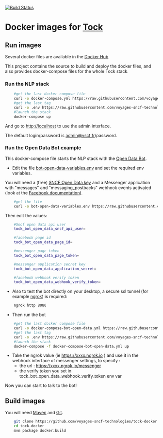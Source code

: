 [![Build Status](https://travis-ci.org/voyages-sncf-technologies/tock-docker.png)](https://travis-ci.org/voyages-sncf-technologies/tock-docker)

# Docker images for [Tock](https://github.com/voyages-sncf-technologies/tock)

## Run images

Several docker files are available in the [Docker Hub](https://hub.docker.com/r/tock/).

This project contains the source to build and deploy the docker files, and also provides docker-compose files for the whole Tock stack.

### Run the NLP stack

```sh 
    #get the last docker-compose file
    curl -o docker-compose.yml https://raw.githubusercontent.com/voyages-sncf-technologies/tock-docker/master/docker-compose.yml
    #get the last tag
    curl -o .env https://raw.githubusercontent.com/voyages-sncf-technologies/tock-docker/master/.env
    #launch the stack
    docker-compose up
``` 

And go to [http://localhost](http://localhost) to use the admin interface.

The default login/password is admin@vsct.fr/password.

### Run the Open Data Bot example

This docker-compose file starts the NLP stack with the [Open Data Bot](https://github.com/voyages-sncf-technologies/tock-bot-open-data). 

* Edit the file [bot-open-data-variables.env](https://github.com/voyages-sncf-technologies/tock-docker/blob/master/bot-open-data-variables.env) and set the required env variables.
 
You will need a (free) [SNCF Open Data key](https://data.sncf.com/) and a Messenger application with "messages" and "messaging_postbacks" webhook events activated (look at the [Facebook documentation](https://developers.facebook.com/docs/messenger-platform/guides/quick-start)). 

```sh 
    #get the file
    curl -o bot-open-data-variables.env https://raw.githubusercontent.com/voyages-sncf-technologies/tock-docker/master/bot-open-data-variables.env
``` 

Then edit the values:


```sh 
    #Sncf open data api user
    tock_bot_open_data_sncf_api_user=

    #facebook page id
    tock_bot_open_data_page_id=

    #messenger page token
    tock_bot_open_data_page_token=

    #messenger application secret key
    tock_bot_open_data_application_secret=

    #facebook webhook verify token
    tock_bot_open_data_webhook_verify_token=
``` 

* Also to test the bot directly on your desktop, a secure ssl tunnel (for example [ngrok](https://ngrok.com/)) is required:

```sh 
    ngrok http 8080
``` 

* Then run the bot

```sh 
    #get the last docker compose file
    curl -o docker-compose-bot-open-data.yml https://raw.githubusercontent.com/voyages-sncf-technologies/tock-docker/master/docker-compose-bot-open-data.yml
    #get the last tag
    curl -o .env https://raw.githubusercontent.com/voyages-sncf-technologies/tock-docker/master/.env
    #launch the stack
    docker-compose -f docker-compose-bot-open-data.yml up
``` 

* Take the ngrok value (ie  https://xxxx.ngrok.io ) and use it in the webhook interface of messenger settings, to specify :
   * the url : https://xxxx.ngrok.io/messenger
   * the verify token you set in tock_bot_open_data_webhook_verify_token env var

Now you can start to talk to the bot!

## Build images

You will need [Maven](https://maven.apache.org/) and [Git](https://git-scm.com/).

```sh 
    git clone https://github.com/voyages-sncf-technologies/tock-docker.git
    cd tock-docker
    mvn package docker:build
```    